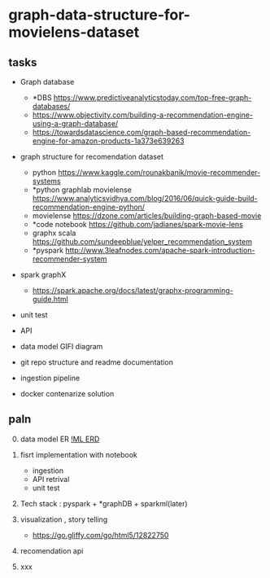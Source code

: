 # graph-data-structure-for-movielens-dataset

## tasks

- Graph database 
    - *DBS https://www.predictiveanalyticstoday.com/top-free-graph-databases/  
    - https://www.objectivity.com/building-a-recommendation-engine-using-a-graph-database/  
    - https://towardsdatascience.com/graph-based-recommendation-engine-for-amazon-products-1a373e639263   
- graph structure for recomendation dataset  
    - python https://www.kaggle.com/rounakbanik/movie-recommender-systems  
    - *python graphlab movielense https://www.analyticsvidhya.com/blog/2016/06/quick-guide-build-recommendation-engine-python/  
    - movielense https://dzone.com/articles/building-graph-based-movie  
    - *code notebook https://github.com/jadianes/spark-movie-lens  
    - graphx scala https://github.com/sundeepblue/yelper_recommendation_system  
    - *pyspark http://www.3leafnodes.com/apache-spark-introduction-recommender-system   
- spark graphX  
    - https://spark.apache.org/docs/latest/graphx-programming-guide.html  
- unit test  
- API  
- data model GIFI diagram  
    
- git repo structure and readme documentation  
    
- ingestion pipeline
- docker contenarize solution

## paln
0. data model ER
    [!ML ERD](https://github.com/vivek-bombatkar/graph-data-structure-for-recommendation-dataset/blob/master/ML_ERD.JPG)
    
1. fisrt implementation with notebook
    - ingestion  
    - API retrival  
    - unit test    
2. Tech stack : pyspark + *graphDB + sparkml(later)
3. visualization , story telling
    - https://go.gliffy.com/go/html5/12822750  
4. recomendation api
5. xxx
